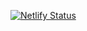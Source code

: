 [![Netlify Status](https://api.netlify.com/api/v1/badges/20b9a51a-9ef4-477b-a78a-1495163f5765/deploy-status)](https://app.netlify.com/sites/echo-http/deploys)